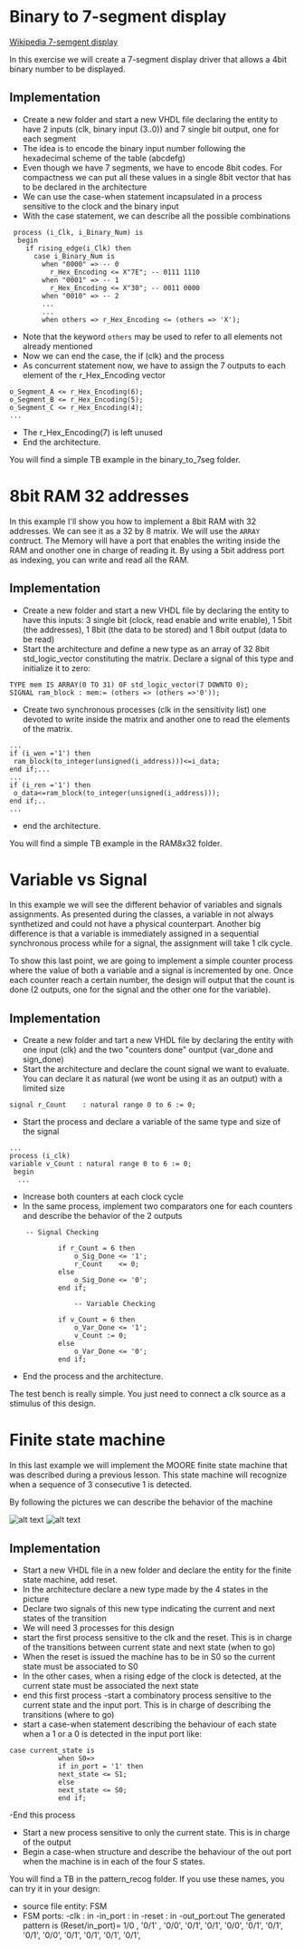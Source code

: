 # Binary to 7-segment display


[Wikipedia 7-semgent display](https://en.wikipedia.org/wiki/Seven-segment_display)

In this exercise we will create a 7-segment display driver that allows a 4bit binary number to be displayed.

## Implementation

- Create a new folder and start a new VHDL file declaring the entity to have 2 inputs (clk, binary input (3..0)) and 7 single bit output, one for each segment
- The idea is to encode the binary input number following the hexadecimal scheme of the table (abcdefg)
- Even though we have 7 segments, we have to encode 8bit codes. For compactness we can put all these values in a single 8bit vector that has to be declared in the architecture
- We can use the case-when statement incapsulated in a process sensitive to the clock and the binary input
- With the case statement, we can describe all the possible combinations
```
 process (i_Clk, i_Binary_Num) is
  begin
    if rising_edge(i_Clk) then
      case i_Binary_Num is
        when "0000" => -- 0
          r_Hex_Encoding <= X"7E"; -- 0111 1110
        when "0001" => -- 1
          r_Hex_Encoding <= X"30"; -- 0011 0000
        when "0010" => -- 2
        ...
        ...
        when others => r_Hex_Encoding <= (others => 'X');
```
- Note that the keyword `others` may be used to refer to all elements not already mentioned
- Now we can end the case, the if (clk) and the process
- As concurrent statement now, we have to assign the 7 outputs to each element of the r_Hex_Encoding vector
```
o_Segment_A <= r_Hex_Encoding(6);
o_Segment_B <= r_Hex_Encoding(5);
o_Segment_C <= r_Hex_Encoding(4);
...
```
- The r_Hex_Encoding(7) is left unused
- End the architecture.

You will find a simple TB example in the binary_to_7seg folder.

# 8bit RAM 32 addresses

In this example I'll show you how to implement a 8bit RAM with 32 addresses. We can see it as a 32 by 8 matrix. We will use the `ARRAY` contruct. The Memory will have a port that enables the writing inside the RAM and onother one in charge of reading it. By using a 5bit address port as indexing, you can write and read all the RAM.

## Implementation

- Create a new folder and start a new VHDL file by declaring the entity to have this inputs: 3 single bit (clock, read enable and write enable), 1 5bit (the addresses), 1 8bit (the data to be stored) and 1 8bit output (data to be read)
- Start the architecture and define a new type as an array of 32 8bit std_logic_vector constituting the matrix. Declare a signal of this type and initialize it to zero:
```
TYPE mem IS ARRAY(0 TO 31) OF std_logic_vector(7 DOWNTO 0);
SIGNAL ram_block : mem:= (others => (others =>'0'));
```
- Create two synchronous processes (clk in the sensitivity list) one devoted to write inside the matrix and another one to read the elements of the matrix.
```
...
if (i_wen ='1') then
 ram_block(to_integer(unsigned(i_address)))<=i_data;
end if;...
...
if (i_ren ='1') then
 o_data<=ram_block(to_integer(unsigned(i_address)));
end if;..
...
```
- end the architecture.

You will find a simple TB example in the RAM8x32 folder.

# Variable vs Signal

In this example we will see the different behavior of variables and signals assignments. As presented during the classes, a variable in not always synthetized and could not have a physical counterpart. Another big difference is that a variable is immediately assigned in a sequential synchronous process while for a signal, the assignment will take 1 clk cycle.

To show this last point, we are going to implement a simple counter process where the value of both a variable and a signal is incremented by one. Once each counter reach a certain number, the design will output that the count is done (2 outputs, one for the signal and the other one for the variable).

## Implementation

- Create a new folder and tart a new VHDL file by declaring the entity with one input (clk) and the two "counters done" ountput (var_done and sign_done)
- Start the architecture and declare the count signal we want to evaluate. You can declare it as natural (we wont be using it as an output) with a limited size
```
signal r_Count    : natural range 0 to 6 := 0;
```
- Start the process and declare a variable of the same type and size of the signal
```
...
process (i_clk)
variable v_Count : natural range 0 to 6 := 0;
 begin
  ...
```
- Increase both counters at each clock cycle
- In the same process, implement two comparators one for each counters and describe the behavior of the 2 outputs
```
	-- Signal Checking

			if r_Count = 6 then
				o_Sig_Done <= '1';
				r_Count    <= 0;
			else
				o_Sig_Done <= '0';
			end if;

				-- Variable Checking
			
			if v_Count = 6 then
				o_Var_Done <= '1';
				v_Count := 0;
			else
				o_Var_Done <= '0';
			end if;
```
- End the process and the architecture.

The test bench is really simple. You just need to connect a clk source as a stimulus of this design.

# Finite state machine

In this last example we will implement the MOORE finite state machine that was described during a previous lesson. This state machine will recognize when a sequence of 3 consecutive 1 is detected.

By following the pictures we can describe the behavior of the machine

![alt text](FSM.png )
![alt text](FSM_table.png )

## Implementation

- Start a new VHDL file in a new folder and declare the entity for the finite state machine, add reset.
- In the architecture declare a new type made by the 4 states in the picture
- Declare two signals of this new type indicating the current and next states of the transition
- We will need 3 processes for this design
- start the first process sensitive to the clk and the reset. This is in charge of the transitions between current state and next state (when to go)
- When the reset is issued the machine has to be in S0 so the current state must be associated to S0
- In the other cases, when a rising edge of the clock is detected, at the current state must be associated the next state
- end this first process
-start a combinatory process sensitive to the current state and the input port. This is in charge of describing the transitions (where to go)
- start a case-when statement describing the behaviour of each state when a 1 or a 0 is detected in the input port like:
```
case current_state is
			when S0=>
			if in_port = '1' then
			next_state <= S1;
			else
			next_state <= S0;
			end if;
```
-End this process
- Start a new process sensitive to only the current state. This is in charge of the output
- Begin a case-when structure and describe the behaviour of the out port when the machine is in each of the four S states.

You will find a TB in the pattern_recog folder. If you use these names, you can try it in your design:

- source file entity: FSM
- FSM ports:
	-clk : in
	-in_port : in
	-reset : in 
	-out_port:out
The generated pattern is 
(Reset/in_port)= 1/0 , '0/1' , '0/0', '0/1', '0/1', '0/0', '0/1', '0/1', '0/1', '0/0', '0/1', '0/1', '0/1', '0/1',

